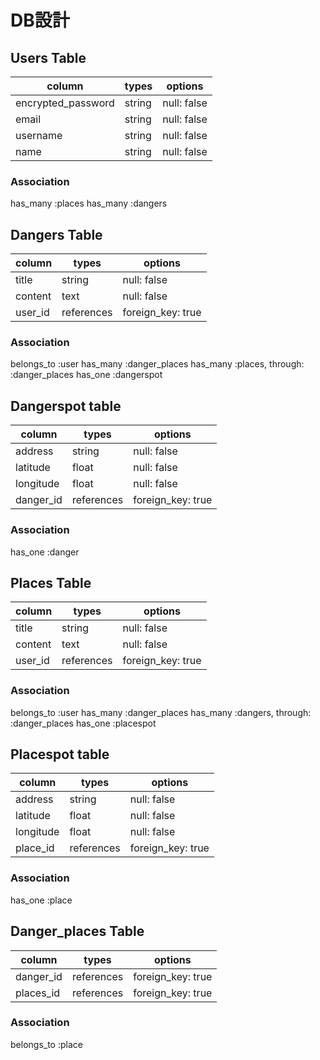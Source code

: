 # DB設計

## Users Table

| column             | types  | options     |
| ------------------ | ------ | ----------- |
| encrypted_password | string | null: false |
| email              | string | null: false |
| username           | string | null: false |
| name               | string | null: false |

### Association

has_many :places
has_many :dangers

## Dangers Table

| column  | types      | options           |
| ------- | ---------- | ----------------- |
| title   | string     | null: false       |
| content | text       | null: false       |
| user_id | references | foreign_key: true |

### Association

belongs_to :user
has_many :danger_places
has_many :places, through: :danger_places
has_one :dangerspot

## Dangerspot table

| column    | types      | options           |
| --------- | ---------- | ----------------- |
| address   | string     | null: false       |
| latitude  | float      | null: false       |
| longitude | float      | null: false       |
| danger_id | references | foreign_key: true |

### Association

has_one :danger

## Places Table

| column  | types      | options           |
| ------- | ---------- | ----------------- |
| title   | string     | null: false       |
| content | text       | null: false       |
| user_id | references | foreign_key: true |

### Association

belongs_to :user
has_many :danger_places
has_many :dangers, through: :danger_places
has_one :placespot

## Placespot table

| column    | types      | options           |
| --------- | ---------- | ----------------- |
| address   | string     | null: false       |
| latitude  | float      | null: false       |
| longitude | float      | null: false       |
| place_id  | references | foreign_key: true |

### Association

has_one :place

## Danger_places Table

| column    | types      | options           |
| --------- | ---------- | ----------------- |
| danger_id | references | foreign_key: true |
| places_id | references | foreign_key: true |

### Association

belongs_to :place